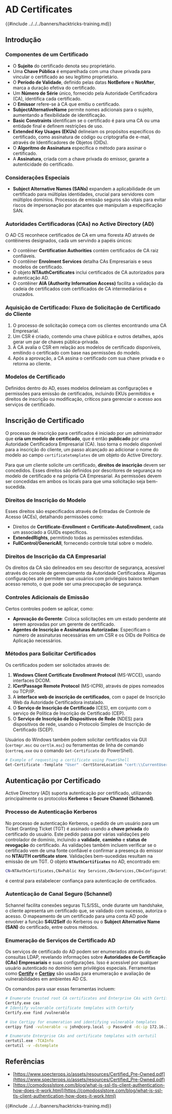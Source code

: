 # AD Certificates

{{#include ../../../banners/hacktricks-training.md}}

## Introdução

### Componentes de um Certificado

- O **Sujeito** do certificado denota seu proprietário.
- Uma **Chave Pública** é emparelhada com uma chave privada para vincular o certificado ao seu legítimo proprietário.
- O **Período de Validade**, definido pelas datas **NotBefore** e **NotAfter**, marca a duração efetiva do certificado.
- Um **Número de Série** único, fornecido pela Autoridade Certificadora (CA), identifica cada certificado.
- O **Emissor** refere-se à CA que emitiu o certificado.
- **SubjectAlternativeName** permite nomes adicionais para o sujeito, aumentando a flexibilidade de identificação.
- **Basic Constraints** identificam se o certificado é para uma CA ou uma entidade final e definem restrições de uso.
- **Extended Key Usages (EKUs)** delineiam os propósitos específicos do certificado, como assinatura de código ou criptografia de e-mail, através de Identificadores de Objetos (OIDs).
- O **Algoritmo de Assinatura** especifica o método para assinar o certificado.
- A **Assinatura**, criada com a chave privada do emissor, garante a autenticidade do certificado.

### Considerações Especiais

- **Subject Alternative Names (SANs)** expandem a aplicabilidade de um certificado para múltiplas identidades, crucial para servidores com múltiplos domínios. Processos de emissão seguros são vitais para evitar riscos de impersonação por atacantes que manipulam a especificação SAN.

### Autoridades Certificadoras (CAs) no Active Directory (AD)

O AD CS reconhece certificados de CA em uma floresta AD através de contêineres designados, cada um servindo a papéis únicos:

- O contêiner **Certification Authorities** contém certificados de CA raiz confiáveis.
- O contêiner **Enrolment Services** detalha CAs Empresariais e seus modelos de certificado.
- O objeto **NTAuthCertificates** inclui certificados de CA autorizados para autenticação AD.
- O contêiner **AIA (Authority Information Access)** facilita a validação da cadeia de certificados com certificados de CA intermediários e cruzados.

### Aquisição de Certificado: Fluxo de Solicitação de Certificado do Cliente

1. O processo de solicitação começa com os clientes encontrando uma CA Empresarial.
2. Um CSR é criado, contendo uma chave pública e outros detalhes, após gerar um par de chaves pública-privada.
3. A CA avalia o CSR em relação aos modelos de certificado disponíveis, emitindo o certificado com base nas permissões do modelo.
4. Após a aprovação, a CA assina o certificado com sua chave privada e o retorna ao cliente.

### Modelos de Certificado

Definidos dentro do AD, esses modelos delineiam as configurações e permissões para emissão de certificados, incluindo EKUs permitidos e direitos de inscrição ou modificação, críticos para gerenciar o acesso aos serviços de certificado.

## Inscrição de Certificado

O processo de inscrição para certificados é iniciado por um administrador que **cria um modelo de certificado**, que é então **publicado** por uma Autoridade Certificadora Empresarial (CA). Isso torna o modelo disponível para a inscrição do cliente, um passo alcançado ao adicionar o nome do modelo ao campo `certificatetemplates` de um objeto do Active Directory.

Para que um cliente solicite um certificado, **direitos de inscrição** devem ser concedidos. Esses direitos são definidos por descritores de segurança no modelo de certificado e na própria CA Empresarial. As permissões devem ser concedidas em ambos os locais para que uma solicitação seja bem-sucedida.

### Direitos de Inscrição do Modelo

Esses direitos são especificados através de Entradas de Controle de Acesso (ACEs), detalhando permissões como:

- Direitos de **Certificate-Enrollment** e **Certificate-AutoEnrollment**, cada um associado a GUIDs específicos.
- **ExtendedRights**, permitindo todas as permissões estendidas.
- **FullControl/GenericAll**, fornecendo controle total sobre o modelo.

### Direitos de Inscrição da CA Empresarial

Os direitos da CA são delineados em seu descritor de segurança, acessível através do console de gerenciamento da Autoridade Certificadora. Algumas configurações até permitem que usuários com privilégios baixos tenham acesso remoto, o que pode ser uma preocupação de segurança.

### Controles Adicionais de Emissão

Certos controles podem se aplicar, como:

- **Aprovação do Gerente**: Coloca solicitações em um estado pendente até serem aprovadas por um gerente de certificado.
- **Agentes de Inscrição e Assinaturas Autorizadas**: Especificam o número de assinaturas necessárias em um CSR e os OIDs de Política de Aplicação necessários.

### Métodos para Solicitar Certificados

Os certificados podem ser solicitados através de:

1. **Windows Client Certificate Enrollment Protocol** (MS-WCCE), usando interfaces DCOM.
2. **ICertPassage Remote Protocol** (MS-ICPR), através de pipes nomeados ou TCP/IP.
3. A **interface web de inscrição de certificados**, com o papel de Inscrição Web da Autoridade Certificadora instalado.
4. O **Serviço de Inscrição de Certificado** (CES), em conjunto com o serviço de Política de Inscrição de Certificado (CEP).
5. O **Serviço de Inscrição de Dispositivos de Rede** (NDES) para dispositivos de rede, usando o Protocolo Simples de Inscrição de Certificado (SCEP).

Usuários do Windows também podem solicitar certificados via GUI (`certmgr.msc` ou `certlm.msc`) ou ferramentas de linha de comando (`certreq.exe` ou o comando `Get-Certificate` do PowerShell).
```powershell
# Example of requesting a certificate using PowerShell
Get-Certificate -Template "User" -CertStoreLocation "cert:\\CurrentUser\\My"
```
## Autenticação por Certificado

Active Directory (AD) suporta autenticação por certificado, utilizando principalmente os protocolos **Kerberos** e **Secure Channel (Schannel)**.

### Processo de Autenticação Kerberos

No processo de autenticação Kerberos, o pedido de um usuário para um Ticket Granting Ticket (TGT) é assinado usando a **chave privada** do certificado do usuário. Este pedido passa por várias validações pelo controlador de domínio, incluindo a **validade**, **caminho** e **status de revogação** do certificado. As validações também incluem verificar se o certificado vem de uma fonte confiável e confirmar a presença do emissor no **NTAUTH certificate store**. Validações bem-sucedidas resultam na emissão de um TGT. O objeto **`NTAuthCertificates`** no AD, encontrado em:
```bash
CN=NTAuthCertificates,CN=Public Key Services,CN=Services,CN=Configuration,DC=<domain>,DC=<com>
```
é central para estabelecer confiança para autenticação de certificados.

### Autenticação de Canal Seguro (Schannel)

Schannel facilita conexões seguras TLS/SSL, onde durante um handshake, o cliente apresenta um certificado que, se validado com sucesso, autoriza o acesso. O mapeamento de um certificado para uma conta AD pode envolver a função **S4U2Self** do Kerberos ou o **Subject Alternative Name (SAN)** do certificado, entre outros métodos.

### Enumeração de Serviços de Certificado AD

Os serviços de certificado do AD podem ser enumerados através de consultas LDAP, revelando informações sobre **Autoridades de Certificação (CAs) Empresariais** e suas configurações. Isso é acessível por qualquer usuário autenticado no domínio sem privilégios especiais. Ferramentas como **[Certify](https://github.com/GhostPack/Certify)** e **[Certipy](https://github.com/ly4k/Certipy)** são usadas para enumeração e avaliação de vulnerabilidades em ambientes AD CS.

Os comandos para usar essas ferramentas incluem:
```bash
# Enumerate trusted root CA certificates and Enterprise CAs with Certify
Certify.exe cas
# Identify vulnerable certificate templates with Certify
Certify.exe find /vulnerable

# Use Certipy for enumeration and identifying vulnerable templates
certipy find -vulnerable -u john@corp.local -p Passw0rd -dc-ip 172.16.126.128

# Enumerate Enterprise CAs and certificate templates with certutil
certutil.exe -TCAInfo
certutil -v -dstemplate
```
## Referências

- [https://www.specterops.io/assets/resources/Certified_Pre-Owned.pdf](https://www.specterops.io/assets/resources/Certified_Pre-Owned.pdf)
- [https://comodosslstore.com/blog/what-is-ssl-tls-client-authentication-how-does-it-work.html](https://comodosslstore.com/blog/what-is-ssl-tls-client-authentication-how-does-it-work.html)

{{#include ../../../banners/hacktricks-training.md}}
